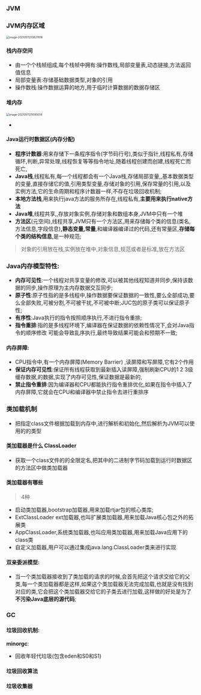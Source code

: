 ### JVM

### JVM内存区域

<img src="/Users/swq/Library/Application Support/typora-user-images/image-20210511213827818.png" alt="image-20210511213827818" style="zoom:50%;" />

#### 栈内存空间

- 由一个个栈帧组成,每个栈帧中拥有:操作数栈,局部变量表,动态链接,方法返回值信息
- 局部变量表:存储基础数据类型,对象的引用
- 操作数栈:操作数据运算的地方,用于临时计算数据的数据存储区

#### 堆内存

<img src="/Users/swq/Library/Application Support/typora-user-images/image-20210511214145014.png" alt="image-20210511214145014" style="zoom:50%;" />

-  

#### Java运行时数据区(内存分配)

- **程序计数器**:用来存储下一条程序指令(字节码行号),类似于指针,线程私有,存储循环,判断,异常处理,线程恢复等等指令地址,随着线程创建而创建,线程死亡而死亡,
- **Java栈**,线程私有,每一个线程都会有一个Java栈,存储局部变量,,基本数据类型的变量,直接存储它的值,引用类型变量,存储对象的引用,保存常量的引用,以及实例方法,它的生命周期和程序计数器一样,不存在垃圾回收机制;
- **本地方法栈**,用来执行java方法的服务所存在,线程私有,**主要用来执行native方法**
- **Java堆**,线程共享,,存放对象实例,存储对象和数组本身,JVM中只有一个堆
- **方法区**(元空间),线程共享,JVM只有一个方法区,用来存储每个类的信息(类名,方法信息,字段信息)**,静态变量,常量**,和编译器编译过的代码,还有常量区,**存储每个类的结构信息**,是一种规范;

> 对象的引用放在栈,实例放在堆中,对象信息,规范或者是标准,放在方法区

### Java内存模型特性:

- **内存可见性**:一个线程对共享变量的修改,可以被其他线程知道并同步,保持该数据的同步,操作原理为主内存数据交互同步;
- **原子性**:原子性指的是多线程中,操作数据要保证数据的一致性,要么全部成功,要么全部失败,可被分割,不可被干扰,不可被中断;JUC包的原子类可以保证原子性;
- **有序性**:Java执行的指令按照顺序执行,不进行指令重排;
- **指令重排**:指的是多线程环境下,编译器在保证数据的依赖性情况下,会对Java指令的顺序修改 可能会导致乱序执行,最终导致结果可能会和预期不一致;

#### 内存屏障:

- CPU指令中,有一个内存屏障(Memory Barrier) ,读屏障和写屏障,它有2个作用
- **保证内存可见性**:保证所有线程获取到最新插入读屏障,强制刷新CPU的1 2 3级缓存数据,的数据,实现了内存可见性,保证数据是最新的,
- **禁止指令重排**:因为编译器和CPU都能执行指令重排优化,如果在指令中插入了内存屏障,它就会在CPU和编译器中禁止指令去进行重排序

### 类加载机制

- 把指定class文件根据加载到内存中,进行解析和初始化,然后解析为JVM可以使用的的类型

#### 类加载器是什么 ClassLoader

- 获取一个class文件的的全限定名,把其中的二进制字节码加载到运行时数据区的方法区中做类加载器

#### 类加载器有哪些

> 4种

- 启动类加载器,bootstrap加载器,用来加载rtjar包的核心类库;
- ExtClassLoader ext加载器,也叫扩展类加载器,用来加载Java核心包之外的拓展类
- AppClassLoader,系统类加载器,也叫应用类加载器,用来加载Java应用下的class类
- 自定义加载器,用户可以通过集成java.lang.ClassLoader类来进行实现

#### 双亲委派模型:

- 当一个类加载器接收到了类加载的请求的时候,会首先把这个请求交给它的父类,每一个类加载器都是这样,如果这个类加载器无法完成加载,也就是没有找到对应的类,它会把这个类加载器交给它的子类去进行加载,这样做的好处是为了**不污染Java底层的源代码**;



### GC

#### 垃圾回收机制:

**minorgc**:

- 回收年轻代垃圾(包含eden和S0和S1)







#### 垃圾回收算法

#### 垃圾收集器

